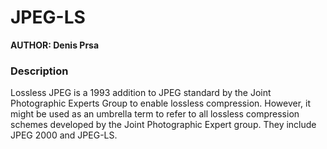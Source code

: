 # JPEG-LS
**AUTHOR: Denis Prsa**

### Description

Lossless JPEG is a 1993 addition to JPEG standard by the Joint Photographic Experts Group to enable lossless compression. However, it might be used as an umbrella term to refer to all lossless compression schemes developed by the Joint Photographic Expert group. They include JPEG 2000 and JPEG-LS.
